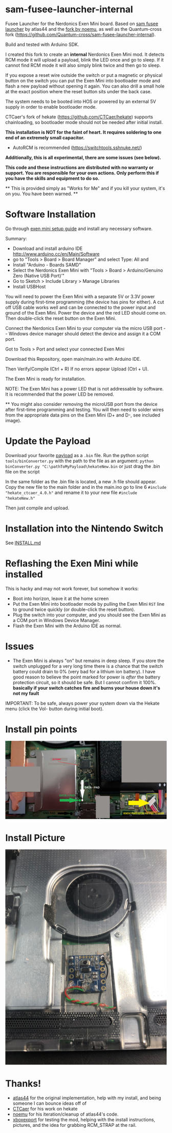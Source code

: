 

# sam-fusee-launcher-internal

Fusee Launcher for the Nerdonics Exen Mini board. Based on [sam fusee launcher](https://github.com/atlas44/sam-fusee-launcher) by atlas44 and the [fork by noemu](https://github.com/noemu/sam-fusee-launcher), as well as the Quantum-cross fork (https://github.com/Quantum-cross/sam-fusee-launcher-internal).

Build and tested with Arduino SDK.

I created this fork to create an **internal** Nerdonics Exen Mini mod. It detects
RCM mode it will upload a payload, blink the LED once and go to sleep. If it cannot find RCM mode
it will also simply blink twice and then go to sleep.

If you expose a reset wire outside the switch or put a magnetic or physical
button on the switch you can put the Exen Mini into bootloader mode and flash a
new payload without opening it again. You can also drill a small hole at the
exact position where the reset button sits under the back case.

The system needs to be booted into HOS or powered by an external 5V supply in order to enable bootloader mode.

CTCaer's fork of hekate (https://github.com/CTCaer/hekate) supports chainloading,
so bootloader mode should not be needed after initial install.

**This installation is NOT for the faint of heart. It requires soldering to one
end of an extremely small capacitor.**

* AutoRCM is recommended (https://switchtools.sshnuke.net/)

**Additionally, this is all experimental, there are some issues (see below).**

**This code and these instructions are distributed with no warranty or support.
You are responsible for your own actions. Only perform this if you have the
skills and equipment to do so.**

** This is provided simply as "Works for Me" and if you kill your system, it's on you. You have been warned. **

# Software Installation

Go through [exen mini setup guide](https://nerdonic.com/pages/products/exen/mini/downloads/exen_mini_setup.pdf) and install any necessary software.

Summary:
* Download and install arduino IDE http://www.arduino.cc/en/Main/Software
* go to "Tools > Board > Board Manager" and select Type: All and
* Install "Arduino - Boards SAMD"
* Select the Nerdonics Exen Mini with "Tools > Board > Arduino/Genuino Zero (Native USB Port)’"
* Go to Sketch > Include Library > Manage Libraries
* Install USBHost

You will need to power the Exen Mini with a separate 5V or 3.3V power supply during first-time programming (the device has pins for either). A cut off USB cable works well and can be connected to the power input and ground of the Exen Mini. Power the device and the red LED should come on. Then double-click the reset button on the Exen Mini.

Connect the Nerdonics Exen Mini to your computer via the micro USB port -- Windows device manager should detect the device and assign it a COM port.

Got to Tools > Port and select your connected Exen Mini

Download this Repository, open main/main.ino with Arduino IDE.

Then Verify/Compile (Ctrl + R)
If no errors appear
Upload (Ctrl + U).

The Exen Mini is ready for installation.

NOTE: The Exen Mini has a power LED that is not addressable by software. It is recommended that the power LED be removed.

** You might also consider removing the microUSB port from the device after first-time programming and testing. You
will then need to solder wires from the appropriate data pins on the Exen Mini (D+ and D-, see included image).

# Update the Payload
Download your favorite [payload](https://github.com/CTCaer/hekate/releases) as a `.bin` file.
Run the python script `tools/binConverter.py` with the path to the file as an argument:
`python binConverter.py "C:\pathToMyPayload\hekateNew.bin` or just drag the .bin file on the script

In the same folder as the .bin file is located, a new .h file should appear. Copy the new file to the main folder and in the main.ino go to line 6 `#include "hekate_ctcaer_4.0.h"` and rename it to your new file `#include "hekateNew.h"`

Then just compile and upload.

# Installation into the Nintendo Switch

See [INSTALL.md](INSTALL.md)

# Reflashing the Exen Mini while installed

This is hacky and may not work forever, but somehow it works:

* Boot into horizon, leave it at the home screen
* Put the Exen Mini into bootloader mode by pulling the Exen Mini `RST` line to ground
  twice quickly (or double-click the reset button).
* Plug the switch into your computer, and you should see
  the Exen Mini as a COM port in Windows Device Manager.
* Flash the Exen Mini with the Arduino IDE as normal.

# Issues

* The Exen Mini is always "on" but remains in deep sleep. If you store the switch
  unplugged for a very long time there is a chance that the switch battery
could drain to 0% (very bad for a lithium ion battery). I have good reason to
believe the point marked for power is *after* the battery protection circuit,
so it should be safe. But I cannot confirm it 100%. **basically if your switch
catches fire and burns your house down it's not my fault**

IMPORTANT: To be safe, always power your system down via the Hekate menu (click the Vol- button during initial boot).

# Install pin points

![solder points](images/trinket-install-points.jpg)

# Install Picture 

![installation](images/blockfeed-install.jpg)

# Thanks!

* [atlas44](https://github.com/atlas44/sam-fusee-launcher) for the original
  implementation, help with my install, and being someone I can bounce ideas
off of
* [CTCaer](https://github.com/CTCaer/hekate) for his work on hekate
* [noemu](https://github.com/noemu/sam-fusee-launcher) for his
  iteration/cleanup of atlas44's code.
* [xboxexport](https://www.youtube.com/user/xboxexpert) for testing the mod,
  helping with the install instructions, pictures, and the idea for grabbing
RCM_STRAP at the rail.

